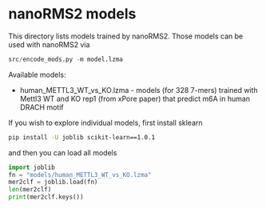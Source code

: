 # nanoRMS2 models

This directory lists models trained by nanoRMS2.
Those models can be used with nanoRMS2 via
```python
src/encode_mods.py -m model.lzma
```

Available models:
- human_METTL3_WT_vs_KO.lzma - models (for 328 7-mers) trained with Mettl3 WT and KO rep1 (from xPore paper) that predict m6A in human DRACH motif


If you wish to explore individual models, first install sklearn
```bash
pip install -U joblib scikit-learn==1.0.1
```
and then you can load all models
```python
import joblib
fn = "models/human_METTL3_WT_vs_KO.lzma"
mer2clf = joblib.load(fn)
len(mer2clf)
print(mer2clf.keys())
```
